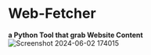 # Web-Fetcher
**a Python Tool that grab Website Content**<br>
![Screenshot 2024-06-02 174015](https://github.com/rootL0r/Web-Fetcher/assets/157466888/d25130a3-f179-411f-90a4-305c9d7f26ea)
